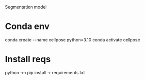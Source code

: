 Segmentation model 

# Conda env
conda create --name cellpose python=3.10
conda activate cellpose

# Install reqs
python -m pip install -r requirements.txt 